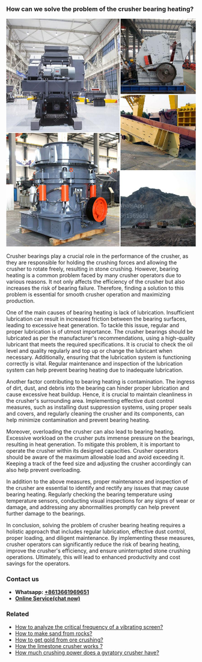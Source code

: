 <h3>How can we solve the problem of the crusher bearing heating?</h3><img src='1701744947.jpg' alt=''><p>Crusher bearings play a crucial role in the performance of the crusher, as they are responsible for holding the crushing forces and allowing the crusher to rotate freely, resulting in stone crushing. However, bearing heating is a common problem faced by many crusher operators due to various reasons. It not only affects the efficiency of the crusher but also increases the risk of bearing failure. Therefore, finding a solution to this problem is essential for smooth crusher operation and maximizing production.</p><p>One of the main causes of bearing heating is lack of lubrication. Insufficient lubrication can result in increased friction between the bearing surfaces, leading to excessive heat generation. To tackle this issue, regular and proper lubrication is of utmost importance. The crusher bearings should be lubricated as per the manufacturer's recommendations, using a high-quality lubricant that meets the required specifications. It is crucial to check the oil level and quality regularly and top up or change the lubricant when necessary. Additionally, ensuring that the lubrication system is functioning correctly is vital. Regular maintenance and inspection of the lubrication system can help prevent bearing heating due to inadequate lubrication.</p><p>Another factor contributing to bearing heating is contamination. The ingress of dirt, dust, and debris into the bearing can hinder proper lubrication and cause excessive heat buildup. Hence, it is crucial to maintain cleanliness in the crusher's surrounding area. Implementing effective dust control measures, such as installing dust suppression systems, using proper seals and covers, and regularly cleaning the crusher and its components, can help minimize contamination and prevent bearing heating.</p><p>Moreover, overloading the crusher can also lead to bearing heating. Excessive workload on the crusher puts immense pressure on the bearings, resulting in heat generation. To mitigate this problem, it is important to operate the crusher within its designed capacities. Crusher operators should be aware of the maximum allowable load and avoid exceeding it. Keeping a track of the feed size and adjusting the crusher accordingly can also help prevent overloading.</p><p>In addition to the above measures, proper maintenance and inspection of the crusher are essential to identify and rectify any issues that may cause bearing heating. Regularly checking the bearing temperature using temperature sensors, conducting visual inspections for any signs of wear or damage, and addressing any abnormalities promptly can help prevent further damage to the bearings.</p><p>In conclusion, solving the problem of crusher bearing heating requires a holistic approach that includes regular lubrication, effective dust control, proper loading, and diligent maintenance. By implementing these measures, crusher operators can significantly reduce the risk of bearing heating, improve the crusher's efficiency, and ensure uninterrupted stone crushing operations. Ultimately, this will lead to enhanced productivity and cost savings for the operators.</p><h3>Contact us</h3><ul><li><strong>Whatsapp:&nbsp;<a href="https://wa.me/8613661969651">+8613661969651</a></strong></li><li><a href="https://swt.shibang-china.com/?git&amp;zhl&amp;How can we solve the problem of the crusher bearing heating"><strong>Online Service(chat now)</strong></a></li></ul><h3>Related</h3><ul><li><a href='How to analyze the critical frequency of a vibrating screen.md'>How to analyze the critical frequency of a vibrating screen?</a></li><li><a href='How to make sand from rocks.md'>How to make sand from rocks?</a></li><li><a href='How to get gold from ore crushing.md'>How to get gold from ore crushing?</a></li><li><a href='How the limestone crusher works .md'>How the limestone crusher works ?</a></li><li><a href='How much crushing power does a gyratory crusher have.md'>How much crushing power does a gyratory crusher have?</a></li></ul>